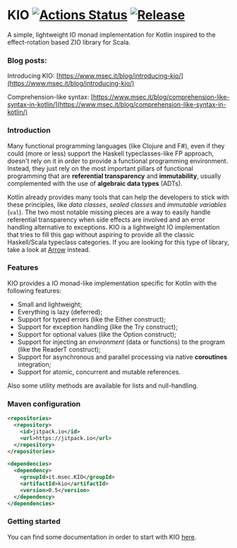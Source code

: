# KIO [![Actions Status](https://github.com/colomboe/KIO/workflows/CI/badge.svg)](https://github.com/colomboe/KIO/actions) [![Release](https://jitpack.io/v/colomboe/KIO.svg)](https://jitpack.io/#it.msec/KIO)
A simple, lightweight IO monad implementation for Kotlin inspired to the effect-rotation based ZIO library for Scala.

### Blog posts:
Introducing KIO: [https://www.msec.it/blog/introducing-kio/](https://www.msec.it/blog/introducing-kio/)

Comprehension-like syntax: [https://www.msec.it/blog/comprehension-like-syntax-in-kotlin/](https://www.msec.it/blog/comprehension-like-syntax-in-kotlin/)

### Introduction
Many functional programming languages (like Clojure and F#), even if they could (more or less) support the 
Haskell typeclasses-like FP approach, doesn't rely on it in order to provide a
functional programming environment.
Instead, they just rely on the most important pillars of functional programming that are 
__referential transparency__ and __immutability__, usually complemented with the use 
of __algebraic data types__ (ADTs).
 
 Kotlin already provides many tools that can help the developers to stick with these principles, like _data classes_,
 _sealed classes_ and _immutable variables_ (`val`).
 The two most notable missing pieces are a way to easily handle referential transparency 
 when side effects are involved and an error handling alternative to exceptions.
 KIO is a lightweight IO implementation that tries to fill this gap without aspiring to provide all the classic
 Haskell/Scala typeclass categories. If you are looking for this type of library, 
 take a look at [Arrow](https://arrow-kt.io) instead.

### Features
KIO provides a IO monad-like implementation specific for Kotlin with the following features:
 - Small and lightweight;
 - Everything is lazy (deferred);
 - Support for typed errors (like the Either construct);
 - Support for exception handling (like the Try construct);
 - Support for optional values (like the Option construct);
 - Support for injecting an _environment_ (data or functions) to the program (like the ReaderT construct); 
 - Support for asynchronous and parallel processing via native __coroutines__ integration;
 - Support for atomic, concurrent and mutable references.
 
 Also some utility methods are available for lists and null-handling.
 
### Maven configuration
```xml
<repositories>
  <repository>
    <id>jitpack.io</id>
    <url>https://jitpack.io</url>
  </repository>
</repositories>

<dependencies>
  <dependency>
    <groupId>it.msec.KIO</groupId>
    <artifactId>kio</artifactId>
    <version>0.5</version>
  </dependency>
</dependencies>
```
### Getting started

You can find some documentation in order to start with KIO [here](GettingStarted.md).
